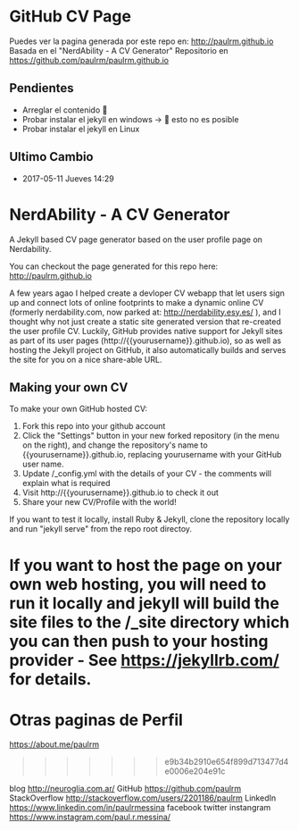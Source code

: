 # GitHub CV Page 

Puedes ver la pagina generada por este repo en:  http://paulrm.github.io
Basada en el "NerdAbility - A CV Generator"
Repositorio en https://github.com/paulrm/paulrm.github.io

## Pendientes
- Arreglar el contenido  :shit:
- Probar instalar el jekyll en windows -> :shit: esto no es posible
- Probar instalar el jekyll en Linux

## Ultimo Cambio
- 2017-05-11 Jueves 14:29

# NerdAbility - A CV Generator
A Jekyll based CV page generator based on the user profile page on Nerdability.

You can checkout the page generated for this repo here: http://paulrm.github.io

A few years agao I helped create a devloper CV webapp that let users sign up and connect lots of online footprints to make a dynamic online CV (formerly nerdability.com, now parked at: http://nerdability.esy.es/ ), and I thought why not just create a static site generated version that re-created the user profile CV.  Luckily, GitHub provides native support for Jekyll sites as part of its user pages (http://{{yourusername}}.github.io), so as well as hosting the Jekyll project on GitHub, it also automatically builds and serves the site for you on a nice share-able URL.


## Making your own CV

To make your own GitHub hosted CV:

1. Fork this repo into your github account 
2. Click the "Settings" button in your new forked repository (in the menu on the right), and change the repository's name to {{yourusername}}.github.io, replacing yourusername with your GitHub user name.
3. Update /_config.yml with the details of your CV - the comments will explain what is required
4. Visit http://{{yourusername}}.github.io to check it out
5. Share your new CV/Profile with the world!

If you want to test it locally, install Ruby & Jekyll, clone the repository locally and run "jekyll serve" from the repo root directoy.

If you want to host the page on your own web hosting, you will need to run it locally and jekyll will build the site files to the /_site directory which you can then push to your hosting provider - See https://jekyllrb.com/ for details.
=======
# Otras paginas de Perfil
https://about.me/paulrm

>>>>>>> e9b34b2910e654f899d713477d4e0006e204e91c


blog 				http://neuroglia.com.ar/
GitHub 				https://github.com/paulrm
StackOverflow 		http://stackoverflow.com/users/2201186/paulrm
LinkedIn  			https://www.linkedin.com/in/paulrmessina
facebook
twitter
instangram			https://www.instagram.com/paul.r.messina/
